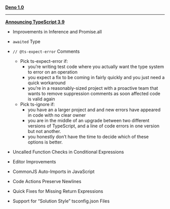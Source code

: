 **[Deno 1.0](https://deno.land/v1#stability)**

---

**[Announcing TypeScript 3.9](https://devblogs.microsoft.com/typescript/announcing-typescript-3-9/)**

- Improvements in Inference and Promise.all
- `awaited` Type
- `// @ts-expect-error` Comments
  - Pick ts-expect-error if:
    - you’re writing test code where you actually want the type system to error on an operation
    - you expect a fix to be coming in fairly quickly and you just need a quick workaround
    - you’re in a reasonably-sized project with a proactive team that wants to remove suppression comments as soon affected code is valid again
  - Pick ts-ignore if:
    - you have an a larger project and and new errors have appeared in code with no clear owner
    - you are in the middle of an upgrade between two different versions of TypeScript, and a line of code errors in one version but not another.
    - you honestly don’t have the time to decide which of these options is better.

- Uncalled Function Checks in Conditional Expressions
- Editor Improvements
- CommonJS Auto-Imports in JavaScript
- Code Actions Preserve Newlines
- Quick Fixes for Missing Return Expressions
- Support for “Solution Style” tsconfig.json Files
